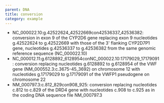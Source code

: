 ```yaml
---
parent: DNA
title: conversion
category: example
---
```


* NC\_000022.10:g.42522624\_42522669con42536337\_42536382: conversion in exon 9 of the CYP2D6 gene replacing exon 9 nucleotides g.42522624 to g.42522669 with those of the 3' flanking CYP2D7P1 gene, nucleotides g.42536337 to g.42536382 from the same genomic reference sequence (NC\_000022.10)
* NC\_000012.11:g.6128892\_6128954conNC\_000022.10:17179029\_17179091: conversion replacing nucleotides g.6128892 to g.6128954 of the VWF gene (NM\_000552.3:c.3675-45\_3692) on chromosome 12 with nucleotides g.17179029 to g.17179091 of the VWFP1 pseudogene on chromosome 22
* NM\_000797.3:c.812\_829con908\_925: conversion replacing nucleotides c.812 to c.829 of the DRD4 gene with nucleotides c.908 to c.925 as in the coding DNA sequence file NM\_000797.3